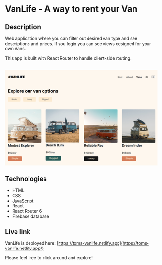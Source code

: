# VanLife - A way to rent your Van

## Description
Web application where you can filter out desired van type and see descriptions and prices.
If you login you can see views designed for your own Vans.

This app is built with React Router to handle client-side routing.

<br/>
<img src="./vanlife.png" alt="Screenshot of VanLife app." width="600px"/>

## Technologies
- HTML
- CSS
- JavaScript
- React
- React Router 6
- Firebase database

## Live link
VanLife is deployed here:
[https://toms-vanlife.netlify.app](https://toms-vanlife.netlify.app/)

Please feel free to click around and explore!
